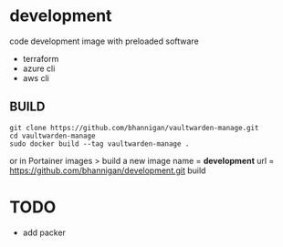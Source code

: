 # development
code development image with preloaded software<br>

- terraform<br>
- azure cli<br>
- aws cli<br>

## BUILD
    git clone https://github.com/bhannigan/vaultwarden-manage.git
    cd vaultwarden-manage
    sudo docker build --tag vaultwarden-manage .

or in Portainer
    images > build a new image
      name = **development**
      url = https://github.com/bhannigan/development.git
    build

# TODO
- add packer
